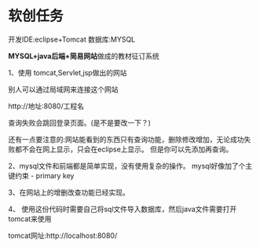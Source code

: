 # 软创任务

开发IDE:eclipse+Tomcat
数据库:MYSQL

**MYSQL+java后端+简易网站**做成的教材征订系统

1、使用 tomcat,Servlet,jsp做出的网站

别人可以通过局域网来连接这个网站

http://地址:8080/工程名

查询失败会跳回登录页面。(是不是要改一下？)

还有一点要注意的:网站能看到的东西只有查询功能，删除修改增加，无论成功失败都不会在网上显示，只会在eclipse上显示。
但是你可以先添加再查询。

2、mysql文件和前端都是简单实现，没有使用复杂的操作。
mysql好像加了个主键约束 - primary key

3、在网站上的增删改查功能已经实现。

4、 使用这份代码时需要自己将sql文件导入数据库，然后java文件需要打开tomcat来使用

tomcat网址:http://localhost:8080/
